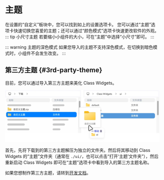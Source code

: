 # 主题


在设置的“自定义”板块中，您可以找到如上的设置选项卡。
您可以通过“主题”选项卡快速切换您喜爱的主题；还可以通过“颜色模式”选项卡快速更改软件的外观。
::: tip 小尺寸主题
若要缩小小组件的大小，可在“主题”中选择“小尺寸”即可。
:::

::: warning 主题的深色模式
如果您导入的主题不支持深色模式，在切换到暗色模式时，小组件不会发生改变。
:::

## 第三方主题 {#3rd-party-theme}
目前，您可以通过导入第三方主题来美化 Class Widgets。

![alt text](theme-import.png)

首先，先将下载到的第三方主题解压为独立的文件夹。然后将其移动到 Class Widgets 的“主题”文件夹（通常在 `./ui/`，也可以点击“打开‘主题’文件夹”），然后重新启动 Class Widgets 即可在“主题”选项卡中看到导入的第三方主题名称。  

如果您想制作第三方主题，请转到[开发文档](/dev/theme)。
